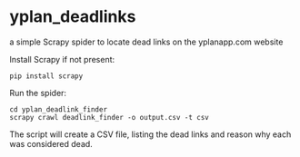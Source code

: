# yplan_deadlinks
a simple Scrapy spider to locate dead links on the yplanapp.com website 

Install Scrapy if not present:
```shell
pip install scrapy
```
Run the spider:
```shell
cd yplan_deadlink_finder
scrapy crawl deadlink_finder -o output.csv -t csv 
```
The script will create a CSV file, listing the dead links and reason why each was considered dead. 
